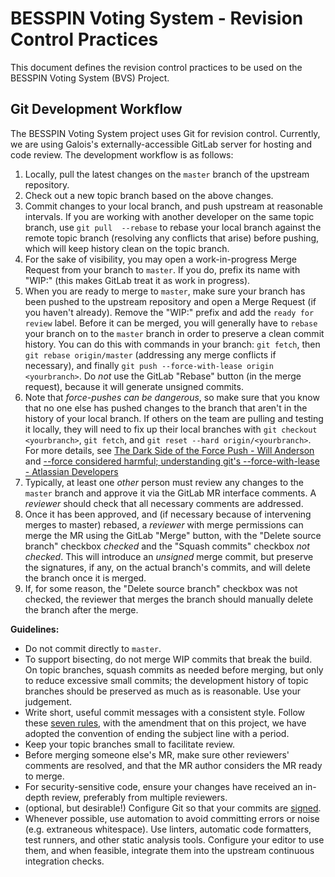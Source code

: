 # BESSPIN Voting System - Revision Control Practices

This document defines the revision control practices to be used on the BESSPIN Voting System (BVS) Project.

## Git Development Workflow

The BESSPIN Voting System project uses Git for revision control. Currently, we are using Galois's externally-accessible GitLab server for hosting and code review. The development workflow is as follows:

1. Locally, pull the latest changes on the `master` branch of the
   upstream repository.
2. Check out a new topic branch based on the above changes.
3. Commit changes to your local branch, and push upstream at reasonable intervals. 
   If you are working with another developer on the same topic branch, use `git pull 
   --rebase` to rebase your local branch against the remote topic branch (resolving 
   any conflicts that arise) before pushing, which will keep history clean on the topic
   branch.
4. For the sake of visibility, you may open a work-in-progress Merge
   Request from your branch to `master`. If you do, prefix its name with
   "WIP:" (this makes GitLab treat it as work in progress).
5. When you are ready to merge to `master`, make sure your branch has
   been pushed to the upstream repository and open a Merge Request (if
   you haven't already). Remove the "WIP:" prefix and add the `ready for review`
   label. Before it can be merged, you will generally have to `rebase` your
   branch on to the `master` branch in order to preserve a clean commit
   history. You can do this with commands in your branch: `git fetch`,
   then `git rebase origin/master` (addressing any merge conflicts if
   necessary), and finally
   `git push --force-with-lease origin <yourbranch>`. Do _not_ use the GitLab
   "Rebase" button (in the merge request), because it will generate unsigned
   commits.
7. Note that *force-pushes can be dangerous*, so make sure that you know
   that no one else has pushed changes to the branch that aren't in the
   history of your local branch.  If others on the team are pulling and
   testing it locally, they will need to fix up their local branches with
   `git checkout <yourbranch>`, `git fetch`, and
   `git reset --hard origin/<yourbranch>`.
   For more details, see
   [The Dark Side of the Force Push - Will Anderson](http://willi.am/blog/2014/08/12/the-dark-side-of-the-force-push/)
   and [--force considered harmful; understanding git's --force-with-lease - Atlassian Developers](https://developer.atlassian.com/blog/2015/04/force-with-lease/)
8. Typically, at least one _other_ person must review any changes to the `master`
   branch and approve it via the GitLab MR interface comments. A
   _reviewer_ should check that all necessary comments are addressed.
9. Once it has been approved, and (if necessary because of intervening merges
   to master) rebased, a _reviewer_ with merge permissions can merge
   the MR using the GitLab "Merge" button, with the "Delete source branch"
   checkbox _checked_ and the "Squash commits" checkbox _not checked_.
   This will introduce an _unsigned_ merge commit, but
   preserve the signatures, if any, on the actual branch's commits, and
   will delete the branch once it is merged.
10. If, for some reason, the "Delete source branch" checkbox was not checked,
   the reviewer that merges the branch should manually delete the branch
   after the merge.

**Guidelines:**

- Do not commit directly to `master`.
- To support bisecting, do not merge WIP commits that break the build.
  On topic branches, squash commits as needed before merging, but only
  to reduce excessive small commits; the development history of topic branches
  should be preserved as much as is reasonable. Use your judgement.
- Write short, useful commit messages with a consistent style. Follow
  these
  [seven rules](https://chris.beams.io/posts/git-commit/#seven-rules),
  with the amendment that on this project, we have adopted the
  convention of ending the subject line with a period.
- Keep your topic branches small to facilitate review.
- Before merging someone else's MR, make sure other reviewers'
  comments are resolved, and that the MR author considers the MR ready
  to merge.
- For security-sensitive code, ensure your changes have received an
  in-depth review, preferably from multiple reviewers.
- (optional, but desirable!) Configure Git so that your commits are
  [signed](https://git-scm.com/book/en/v2/Git-Tools-Signing-Your-Work).
- Whenever possible, use automation to avoid committing errors or
  noise (e.g. extraneous whitespace). Use linters, automatic code
  formatters, test runners, and other static analysis tools. Configure
  your editor to use them, and when feasible, integrate them into the
  upstream continuous integration checks.
